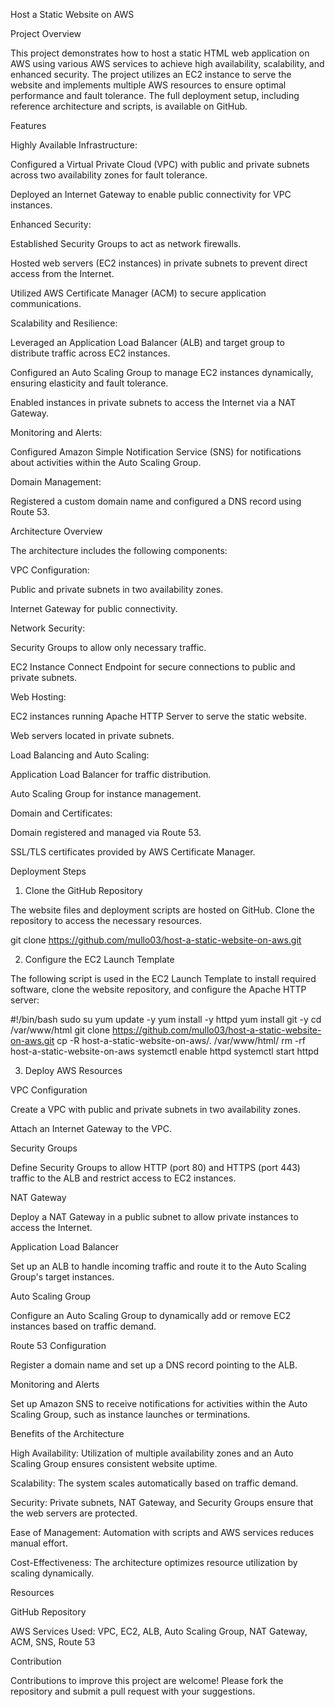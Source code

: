 Host a Static Website on AWS

Project Overview

This project demonstrates how to host a static HTML web application on AWS using various AWS services to achieve high availability, scalability, and enhanced security. The project utilizes an EC2 instance to serve the website and implements multiple AWS resources to ensure optimal performance and fault tolerance. The full deployment setup, including reference architecture and scripts, is available on GitHub.

Features

Highly Available Infrastructure:

Configured a Virtual Private Cloud (VPC) with public and private subnets across two availability zones for fault tolerance.

Deployed an Internet Gateway to enable public connectivity for VPC instances.

Enhanced Security:

Established Security Groups to act as network firewalls.

Hosted web servers (EC2 instances) in private subnets to prevent direct access from the Internet.

Utilized AWS Certificate Manager (ACM) to secure application communications.

Scalability and Resilience:

Leveraged an Application Load Balancer (ALB) and target group to distribute traffic across EC2 instances.

Configured an Auto Scaling Group to manage EC2 instances dynamically, ensuring elasticity and fault tolerance.

Enabled instances in private subnets to access the Internet via a NAT Gateway.

Monitoring and Alerts:

Configured Amazon Simple Notification Service (SNS) for notifications about activities within the Auto Scaling Group.

Domain Management:

Registered a custom domain name and configured a DNS record using Route 53.

Architecture Overview

The architecture includes the following components:

VPC Configuration:

Public and private subnets in two availability zones.

Internet Gateway for public connectivity.

Network Security:

Security Groups to allow only necessary traffic.

EC2 Instance Connect Endpoint for secure connections to public and private subnets.

Web Hosting:

EC2 instances running Apache HTTP Server to serve the static website.

Web servers located in private subnets.

Load Balancing and Auto Scaling:

Application Load Balancer for traffic distribution.

Auto Scaling Group for instance management.

Domain and Certificates:

Domain registered and managed via Route 53.

SSL/TLS certificates provided by AWS Certificate Manager.

Deployment Steps

1. Clone the GitHub Repository

The website files and deployment scripts are hosted on GitHub. Clone the repository to access the necessary resources.

git clone https://github.com/mullo03/host-a-static-website-on-aws.git

2. Configure the EC2 Launch Template

The following script is used in the EC2 Launch Template to install required software, clone the website repository, and configure the Apache HTTP server:

#!/bin/bash
sudo su
yum update -y
yum install -y httpd
yum install git -y
cd /var/www/html
git clone https://github.com/mullo03/host-a-static-website-on-aws.git
cp -R host-a-static-website-on-aws/. /var/www/html/
rm -rf host-a-static-website-on-aws
systemctl enable httpd
systemctl start httpd

3. Deploy AWS Resources

VPC Configuration

Create a VPC with public and private subnets in two availability zones.

Attach an Internet Gateway to the VPC.

Security Groups

Define Security Groups to allow HTTP (port 80) and HTTPS (port 443) traffic to the ALB and restrict access to EC2 instances.

NAT Gateway

Deploy a NAT Gateway in a public subnet to allow private instances to access the Internet.

Application Load Balancer

Set up an ALB to handle incoming traffic and route it to the Auto Scaling Group's target instances.

Auto Scaling Group

Configure an Auto Scaling Group to dynamically add or remove EC2 instances based on traffic demand.

Route 53 Configuration

Register a domain name and set up a DNS record pointing to the ALB.

Monitoring and Alerts

Set up Amazon SNS to receive notifications for activities within the Auto Scaling Group, such as instance launches or terminations.

Benefits of the Architecture

High Availability: Utilization of multiple availability zones and an Auto Scaling Group ensures consistent website uptime.

Scalability: The system scales automatically based on traffic demand.

Security: Private subnets, NAT Gateway, and Security Groups ensure that the web servers are protected.

Ease of Management: Automation with scripts and AWS services reduces manual effort.

Cost-Effectiveness: The architecture optimizes resource utilization by scaling dynamically.

Resources

GitHub Repository

AWS Services Used: VPC, EC2, ALB, Auto Scaling Group, NAT Gateway, ACM, SNS, Route 53

Contribution

Contributions to improve this project are welcome! Please fork the repository and submit a pull request with your suggestions.
